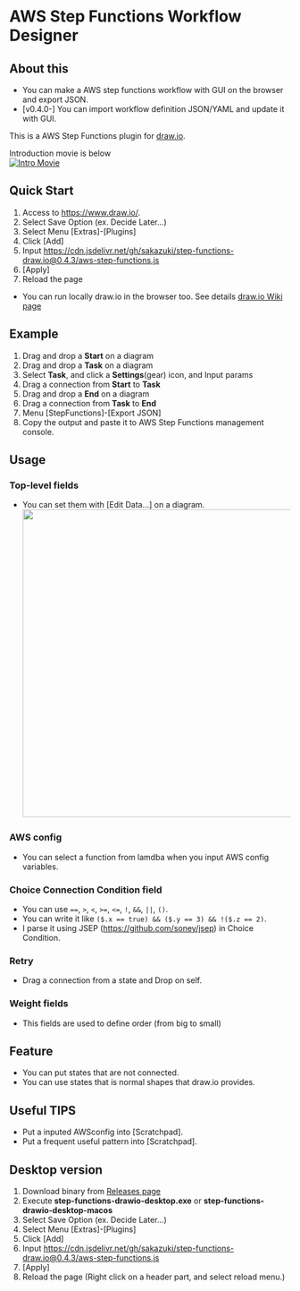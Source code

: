 # AWS Step Functions Workflow Designer

## About this
- You can make a AWS step functions workflow with GUI on the browser and export JSON.
- [v0.4.0-] You can import workflow definition JSON/YAML and update it with GUI.

 This is a AWS Step Functions plugin for [draw.io](https://github.com/jgraph/draw.io).

 Introduction movie is below   
[![Intro Movie](https://img.youtube.com/vi/NrMcFdTdhhU/0.jpg)](https://youtu.be/NrMcFdTdhhU)

## Quick Start
1. Access to https://www.draw.io/.
1. Select Save Option (ex. Decide Later...)
1. Select Menu [Extras]-[Plugins]
1. Click [Add]
1. Input https://cdn.jsdelivr.net/gh/sakazuki/step-functions-draw.io@0.4.3/aws-step-functions.js
1. [Apply]
1. Reload the page

- You can run locally draw.io in the browser too. See details [draw.io Wiki page](https://github.com/jgraph/draw.io/wiki/Building)


## Example
1. Drag and drop a **Start** on a diagram
1. Drag and drop a **Task** on a diagram
1. Select **Task**, and click a **Settings**(gear) icon, and Input params
1. Drag a connection from **Start** to **Task**
1. Drag and drop a **End** on a diagram
1. Drag a connection from **Task** to **End**
1. Menu [StepFunctions]-[Export JSON]
1. Copy the output and paste it to AWS Step Functions management console.

## Usage
### Top-level fields
- You can set them with [Edit Data...] on a diagram.
  <img src="https://user-images.githubusercontent.com/1878694/59982817-e4b40b00-9652-11e9-92be-5a2e22eb6fb1.png" width="550">

### AWS config
- You can select a function from lamdba when you input AWS config variables.

### Choice Connection Condition field
- You can use `==`, `>`, `<`, `>=`, `<=`, `!`, `&&`, `||`, `()`.
- You can write it like `($.x == true) && ($.y == 3) && !($.z == 2)`.
- I parse it using JSEP (https://github.com/soney/jsep) in Choice Condition.

### Retry
- Drag a connection from a state and Drop on self.

### Weight fields
- This fields are used to define order (from big to small)

## Feature
- You can put states that are not connected.
- You can use states that is normal shapes that draw.io provides.

## Useful TIPS
- Put a inputed AWSconfig into [Scratchpad].
- Put a frequent useful pattern into [Scratchpad].


## Desktop version

1. Download binary from [Releases page](https://github.com/sakazuki/step-functions-draw.io/releases)
1. Execute **step-functions-drawio-desktop.exe** or **step-functions-drawio-desktop-macos**
1. Select Save Option (ex. Decide Later...)
1. Select Menu [Extras]-[Plugins]
1. Click [Add]
1. Input https://cdn.jsdelivr.net/gh/sakazuki/step-functions-draw.io@0.4.3/aws-step-functions.js
1. [Apply]
1. Reload the page (Right click on a header part, and select reload menu.)
